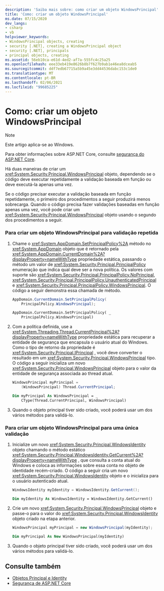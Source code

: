 ```yaml
---
description: 'Saiba mais sobre: como criar um objeto WindowsPrincipal'
title: 'Como: criar um objeto WindowsPrincipal'
ms.date: 07/15/2020
dev_langs:
- csharp
- vb
helpviewer_keywords:
- WindowsPrincipal objects, creating
- security [.NET], creating a WindowsPrincipal object
- security [.NET], principals
- principal objects, creating
ms.assetid: 56eb10ca-e61d-4ed2-af7a-555fc4c25a25
ms.openlocfilehash: eee33eb419e8626b8b7f627b9ab1e46ea8dceab5
ms.sourcegitcommit: ddf7edb67715a5b9a45e3dd44536dabc153c1de0
ms.translationtype: MT
ms.contentlocale: pt-BR
ms.lasthandoff: 02/06/2021
ms.locfileid: "99685225"
---
```

# <a name="how-to-create-a-windowsprincipal-object"></a>Como: criar um objeto WindowsPrincipal

> [!NOTE]
> Este artigo aplica-se ao Windows.
>
> Para obter informações sobre ASP.NET Core, consulte [segurança do ASP.NET Core](/aspnet/core/security/).

Há duas maneiras de criar um <xref:System.Security.Principal.WindowsPrincipal> objeto, dependendo se o código deve executar repetidamente a validação baseada em função ou deve executá-la apenas uma vez.  
  
Se o código precisar executar a validação baseada em função repetidamente, o primeiro dos procedimentos a seguir produzirá menos sobrecarga. Quando o código precisa fazer validações baseadas em função apenas uma vez, você pode criar um <xref:System.Security.Principal.WindowsPrincipal> objeto usando o segundo dos procedimentos a seguir.  
  
### <a name="to-create-a-windowsprincipal-object-for-repeated-validation"></a>Para criar um objeto WindowsPrincipal para validação repetida  
  
1. Chame o <xref:System.AppDomain.SetPrincipalPolicy%2A> método no <xref:System.AppDomain> objeto que é retornado pela <xref:System.AppDomain.CurrentDomain%2A?displayProperty=nameWithType> propriedade estática, passando o método um valor de <xref:System.Security.Principal.PrincipalPolicy> enumeração que indica qual deve ser a nova política. Os valores com suporte são <xref:System.Security.Principal.PrincipalPolicy.NoPrincipal>, <xref:System.Security.Principal.PrincipalPolicy.UnauthenticatedPrincipal> e <xref:System.Security.Principal.PrincipalPolicy.WindowsPrincipal>. O código a seguir demonstra essa chamada de método.  
  
    ```csharp  
    AppDomain.CurrentDomain.SetPrincipalPolicy(  
        PrincipalPolicy.WindowsPrincipal);  
    ```  
  
    ```vb  
    AppDomain.CurrentDomain.SetPrincipalPolicy( _  
        PrincipalPolicy.WindowsPrincipal)  
    ```  
  
2. Com a política definida, use a <xref:System.Threading.Thread.CurrentPrincipal%2A?displayProperty=nameWithType> propriedade estática para recuperar a entidade de segurança que encapsula o usuário atual do Windows. Como o tipo de retorno da propriedade é <xref:System.Security.Principal.IPrincipal> , você deve converter o resultado em um <xref:System.Security.Principal.WindowsPrincipal> tipo. O código a seguir inicializa um novo <xref:System.Security.Principal.WindowsPrincipal> objeto para o valor da entidade de segurança associada ao thread atual.  
  
    ```csharp  
    WindowsPrincipal myPrincipal =
        (WindowsPrincipal) Thread.CurrentPrincipal;  
    ```  
  
    ```vb  
    Dim myPrincipal As WindowsPrincipal = _  
        CType(Thread.CurrentPrincipal, WindowsPrincipal)
    ```  
  
3. Quando o objeto principal tiver sido criado, você poderá usar um dos vários métodos para validá-lo.  
  
### <a name="to-create-a-windowsprincipal-object-for-a-single-validation"></a>Para criar um objeto WindowsPrincipal para uma única validação  
  
1. Inicialize um novo <xref:System.Security.Principal.WindowsIdentity> objeto chamando o método estático <xref:System.Security.Principal.WindowsIdentity.GetCurrent%2A?displayProperty=nameWithType> , que consulta a conta atual do Windows e coloca as informações sobre essa conta no objeto de identidade recém-criado. O código a seguir cria um novo <xref:System.Security.Principal.WindowsIdentity> objeto e o inicializa para o usuário autenticado atual.  
  
    ```csharp  
    WindowsIdentity myIdentity = WindowsIdentity.GetCurrent();  
    ```  
  
    ```vb  
    Dim myIdentity As WindowsIdentity = WindowsIdentity.GetCurrent()  
    ```  
  
2. Crie um novo <xref:System.Security.Principal.WindowsPrincipal> objeto e passe-o para o valor do <xref:System.Security.Principal.WindowsIdentity> objeto criado na etapa anterior.  
  
    ```csharp  
    WindowsPrincipal myPrincipal = new WindowsPrincipal(myIdentity);  
    ```  
  
    ```vb  
    Dim myPrincipal As New WindowsPrincipal(myIdentity)  
    ```  
  
3. Quando o objeto principal tiver sido criado, você poderá usar um dos vários métodos para validá-lo.  
  
## <a name="see-also"></a>Consulte também

- [Objetos Principal e Identity](principal-and-identity-objects.md)
- [Segurança de ASP.NET Core](/aspnet/core/security/)
